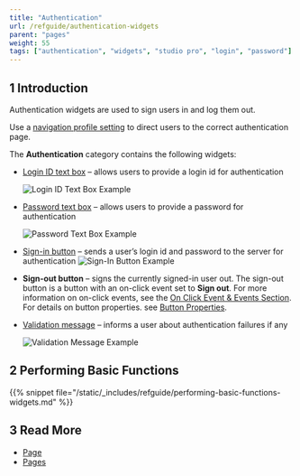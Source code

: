 ```yaml
---
title: "Authentication"
url: /refguide/authentication-widgets
parent: "pages"
weight: 55
tags: ["authentication", "widgets", "studio pro", "login", "password"]
---
```


## 1 Introduction

Authentication widgets are used to sign users in and log them out. 

Use a [navigation profile setting](navigation#authentication) to direct users to the correct authentication page.

The **Authentication** category contains the following widgets:

* [Login ID text box](login-id-text-box) – allows users to provide a login id for authentication

    ![Login ID Text Box Example](/attachments/refguide/modeling/pages/authentication-widgets/logid-id-example.png)

* [Password text box](password-text-box) – allows users to provide a password for authentication

    ![Password Text Box Example](/attachments/refguide/modeling/pages/authentication-widgets/password-text-box-example.png)

* [Sign-in button](sign-in-button) – sends a user’s login id and password to the server for authentication
    ![Sign-In Button Example](/attachments/refguide/modeling/pages/authentication-widgets/sign-in-button-example.png)

* **Sign-out button** – signs the currently signed-in user out. The sign-out button is a button with an on-click event set to **Sign out**. For more information on on-click events, see the [On Click Event & Events Section](on-click-event). For details on button properties. see [Button Properties](button-properties).

* [Validation message](validation-message) – informs a user about authentication failures if any

    ![Validation Message Example](/attachments/refguide/modeling/pages/authentication-widgets/validation-message-example.png)

## 2 Performing Basic Functions

{{% snippet file="/static/_includes/refguide/performing-basic-functions-widgets.md" %}}

## 3 Read More

* [Page](page)
* [Pages](pages)